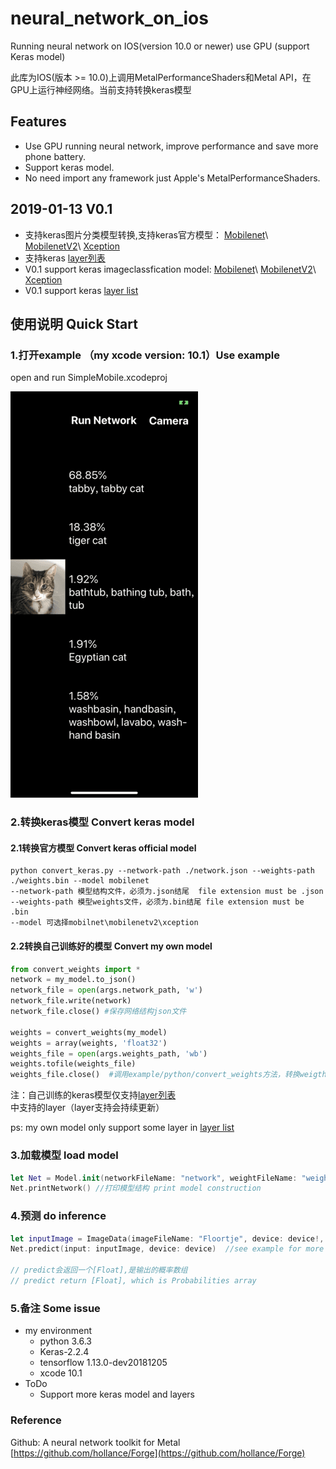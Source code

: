 # neural_network_on_ios
Running neural network on IOS(version 10.0 or newer) use GPU (support Keras model)

此库为IOS(版本 >= 10.0)上调用MetalPerformanceShaders和Metal API，在GPU上运行神经网络。当前支持转换keras模型
## Features
 - Use GPU running neural network, improve performance and save more phone battery.
 - Support keras model.
 - No need import any framework just Apple's MetalPerformanceShaders.

## 2019-01-13 V0.1
 - 支持keras图片分类模型转换,支持keras官方模型： [Mobilenet](https://keras.io/applications/#mobilenet)\ [MobilenetV2](https://keras.io/applications/#mobilenetv2)\ [Xception](https://keras.io/applications/#mobilenetv2)
 - 支持keras [layer列表](https://github.com/luozhiping/neural_network_on_ios/blob/master/Document/layer_list.markdown)
 - V0.1 support keras imageclassfication model: [Mobilenet](https://keras.io/applications/#mobilenet)\ [MobilenetV2](https://keras.io/applications/#mobilenetv2)\ [Xception](https://keras.io/applications/#mobilenetv2)
 - V0.1 support keras [layer list](https://github.com/luozhiping/neural_network_on_ios/blob/master/Document/layer_list.markdown)

## 使用说明 Quick Start

### 1.打开example （my xcode version: 10.1）Use example
open and run SimpleMobile.xcodeproj

![](Document/example.png)

### 2.转换keras模型 Convert keras model
#### 2.1转换官方模型 Convert keras official model
```shell
python convert_keras.py --network-path ./network.json --weights-path ./weights.bin --model mobilenet
--network-path 模型结构文件，必须为.json结尾  file extension must be .json
--weights-path 模型weights文件，必须为.bin结尾 file extension must be .bin
--model 可选择mobilnet\mobilenetv2\xception
```

#### 2.2转换自己训练好的模型 Convert my own model
``` python
from convert_weights import *
network = my_model.to_json()
network_file = open(args.network_path, 'w')
network_file.write(network)
network_file.close() #保存网络结构json文件

weights = convert_weights(my_model)
weights = array(weights, 'float32')
weights_file = open(args.weights_path, 'wb')
weights.tofile(weights_file)
weights_file.close()  #调用example/python/convert_weights方法，转换weigths
```
注：自己训练的keras模型仅支持[layer列表](https://github.com/luozhiping/neural_network_on_ios/blob/master/Document/layer_list.markdown)中支持的layer（layer支持会持续更新）

ps: my own model only support some layer in [layer list](https://github.com/luozhiping/neural_network_on_ios/blob/master/Document/layer_list.markdown)
### 3.加载模型 load model
``` swift
let Net = Model.init(networkFileName: "network", weightFileName: "weights") //加载模型文件network.json weights文件weights.bin .load model file network.json, weights file weights.bin
Net.printNetwork() //打印模型结构 print model construction
```
### 4.预测 do inference
``` swift
let inputImage = ImageData(imageFileName: "Floortje", device: device!, fileExtension: "png")
Net.predict(input: inputImage, device: device)  //see example for more detail

// predict会返回一个[Float],是输出的概率数组
// predict return [Float], which is Probabilities array
```

### 5.备注 Some issue
- my environment
    - python 3.6.3
    - Keras-2.2.4
    - tensorflow 1.13.0-dev20181205
    - xcode 10.1
- ToDo
    - Support more keras model and layers

### Reference
Github: A neural network toolkit for Metal [https://github.com/hollance/Forge](https://github.com/hollance/Forge)